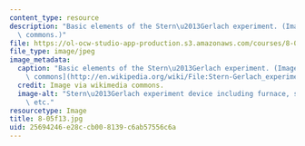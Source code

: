 ```yaml
---
content_type: resource
description: "Basic elements of the Stern\u2013Gerlach experiment. (Image via wikimedia\
  \ commons.)"
file: https://ol-ocw-studio-app-production.s3.amazonaws.com/courses/8-05-quantum-physics-ii-fall-2013/25694246e28ccb008139c6ab57556c6a_8-05f13.jpg
file_type: image/jpeg
image_metadata:
  caption: "Basic elements of the Stern\u2013Gerlach experiment. (Image via [wikimedia\
    \ commons](http://en.wikipedia.org/wiki/File:Stern-Gerlach_experiment.PNG).)"
  credit: Image via wikimedia commons.
  image-alt: "Stern\u2013Gerlach experiment device including furnace, silver atoms,\
    \ etc."
resourcetype: Image
title: 8-05f13.jpg
uid: 25694246-e28c-cb00-8139-c6ab57556c6a
---
```

